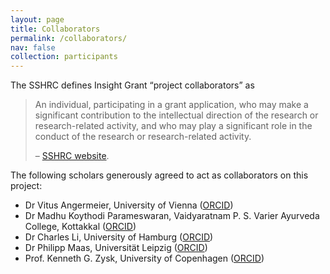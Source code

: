 ```yaml
---
layout: page
title: Collaborators
permalink: /collaborators/
nav: false
collection: participants
---
```


The SSHRC defines Insight Grant “project collaborators” as 

> An individual, participating in a grant application, who may make a significant contribution to the intellectual direction of the research  or research-related activity, and who may play a significant role in the conduct of the research or research-related activity. 
>
> – [SSHRC website](https://sshrc-crsh.canada.ca/en/funding/terminology.aspx#5).

The following scholars generously agreed to act as collaborators on this project:

- Dr Vitus Angermeier, University of Vienna ([ORCID](https://orcid.org/0000-0001-5424-7824))
- Dr Madhu Koythodi Parameswaran, Vaidyaratnam P. S. Varier Ayurveda College, Kottakkal ([ORCID](https://orcid.org/0000-0002-4854-4344))
- Dr Charles Li, University of Hamburg ([ORCID](https://orcid.org/0000-0001-8247-9374))
- Dr Philipp Maas, Universität Leipzig ([ORCID](https://orcid.org/0000-0003-1451-9439))
- Prof. Kenneth G. Zysk, University of Copenhagen ([ORCID](https://orcid.org/0000-0002-3253-7676))

